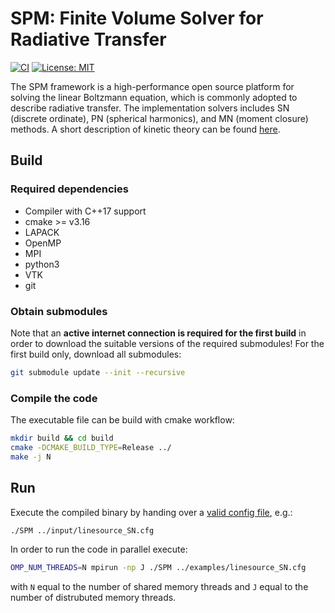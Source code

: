 # SPM: Finite Volume Solver for Radiative Transfer

[![CI](https://github.com/CSMMLab/KiT-RT/actions/workflows/c-cpp.yml/badge.svg)](https://github.com/CSMMLab/KiT-RT/actions/workflows/c-cpp.yml)
[![License: MIT](https://img.shields.io/badge/License-MIT-yellow.svg)](https://opensource.org/licenses/MIT)

The SPM framework is a high-performance open source platform for solving the linear Boltzmann equation, which is commonly adopted to describe radiative transfer.
The implementation solvers includes SN (discrete ordinate), PN (spherical harmonics), and MN (moment closure) methods.
A short description of kinetic theory can be found [here](https://kit-rt.readthedocs.io/en/develop/physics.html).

## Build
### Required dependencies
 - Compiler with C++17 support
 - cmake >= v3.16
 - LAPACK
 - OpenMP
 - MPI
 - python3
 - VTK
 - git

### Obtain submodules
Note that an **active internet connection is required for the first build** in order to download the suitable versions of the required submodules!
For the first build only, download all submodules:

```bash
git submodule update --init --recursive
```

### Compile the code
The executable file can be build with cmake workflow:
 
```bash 
mkdir build && cd build
cmake -DCMAKE_BUILD_TYPE=Release ../
make -j N
```

## Run
Execute the compiled binary by handing over a [valid config file](https://kit-rt.readthedocs.io/en/latest/configFiles.html), e.g.:

```bash
./SPM ../input/linesource_SN.cfg
```

In order to run the code in parallel execute:

```bash
OMP_NUM_THREADS=N mpirun -np J ./SPM ../examples/linesource_SN.cfg
```

with `N` equal to the number of shared memory threads and `J` equal to the number of distrubuted memory threads.
